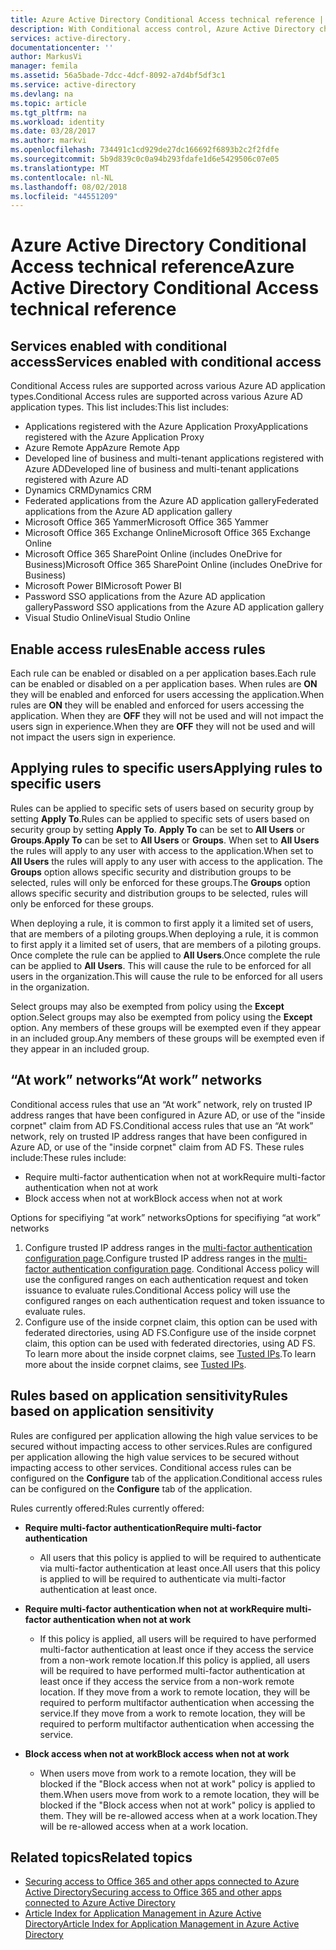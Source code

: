 ```yaml
---
title: Azure Active Directory Conditional Access technical reference | Microsoft Docs
description: With Conditional access control, Azure Active Directory checks the specific conditions you pick when authenticating the user and before allowing access to the application. Once those conditions are met, the user is authenticated and allowed access to the application.
services: active-directory.
documentationcenter: ''
author: MarkusVi
manager: femila
ms.assetid: 56a5bade-7dcc-4dcf-8092-a7d4bf5df3c1
ms.service: active-directory
ms.devlang: na
ms.topic: article
ms.tgt_pltfrm: na
ms.workload: identity
ms.date: 03/28/2017
ms.author: markvi
ms.openlocfilehash: 734491c1cd929de27dc166692f6893b2c2f2fdfe
ms.sourcegitcommit: 5b9d839c0c0a94b293fdafe1d6e5429506c07e05
ms.translationtype: MT
ms.contentlocale: nl-NL
ms.lasthandoff: 08/02/2018
ms.locfileid: "44551209"
---
```

# <a name="azure-active-directory-conditional-access-technical-reference"></a><span data-ttu-id="1c401-104">Azure Active Directory Conditional Access technical reference</span><span class="sxs-lookup"><span data-stu-id="1c401-104">Azure Active Directory Conditional Access technical reference</span></span>

## <a name="services-enabled-with-conditional-access"></a><span data-ttu-id="1c401-105">Services enabled with conditional access</span><span class="sxs-lookup"><span data-stu-id="1c401-105">Services enabled with conditional access</span></span>

<span data-ttu-id="1c401-106">Conditional Access rules are supported across various Azure AD application types.</span><span class="sxs-lookup"><span data-stu-id="1c401-106">Conditional Access rules are supported across various Azure AD application types.</span></span> <span data-ttu-id="1c401-107">This list includes:</span><span class="sxs-lookup"><span data-stu-id="1c401-107">This list includes:</span></span>


* <span data-ttu-id="1c401-108">Applications registered with the Azure Application Proxy</span><span class="sxs-lookup"><span data-stu-id="1c401-108">Applications registered with the Azure Application Proxy</span></span>
* <span data-ttu-id="1c401-109">Azure Remote App</span><span class="sxs-lookup"><span data-stu-id="1c401-109">Azure Remote App</span></span>
* <span data-ttu-id="1c401-110">Developed line of business and multi-tenant applications registered with Azure AD</span><span class="sxs-lookup"><span data-stu-id="1c401-110">Developed line of business and multi-tenant applications registered with Azure AD</span></span>
* <span data-ttu-id="1c401-111">Dynamics CRM</span><span class="sxs-lookup"><span data-stu-id="1c401-111">Dynamics CRM</span></span>
* <span data-ttu-id="1c401-112">Federated applications from the Azure AD application gallery</span><span class="sxs-lookup"><span data-stu-id="1c401-112">Federated applications from the Azure AD application gallery</span></span>
* <span data-ttu-id="1c401-113">Microsoft Office 365 Yammer</span><span class="sxs-lookup"><span data-stu-id="1c401-113">Microsoft Office 365 Yammer</span></span>
* <span data-ttu-id="1c401-114">Microsoft Office 365 Exchange Online</span><span class="sxs-lookup"><span data-stu-id="1c401-114">Microsoft Office 365 Exchange Online</span></span>
* <span data-ttu-id="1c401-115">Microsoft Office 365 SharePoint Online (includes OneDrive for Business)</span><span class="sxs-lookup"><span data-stu-id="1c401-115">Microsoft Office 365 SharePoint Online (includes OneDrive for Business)</span></span>
* <span data-ttu-id="1c401-116">Microsoft Power BI</span><span class="sxs-lookup"><span data-stu-id="1c401-116">Microsoft Power BI</span></span> 
* <span data-ttu-id="1c401-117">Password SSO applications from the Azure AD application gallery</span><span class="sxs-lookup"><span data-stu-id="1c401-117">Password SSO applications from the Azure AD application gallery</span></span>
* <span data-ttu-id="1c401-118">Visual Studio Online</span><span class="sxs-lookup"><span data-stu-id="1c401-118">Visual Studio Online</span></span>









## <a name="enable-access-rules"></a><span data-ttu-id="1c401-119">Enable access rules</span><span class="sxs-lookup"><span data-stu-id="1c401-119">Enable access rules</span></span>
<span data-ttu-id="1c401-120">Each rule can be enabled or disabled on a per application bases.</span><span class="sxs-lookup"><span data-stu-id="1c401-120">Each rule can be enabled or disabled on a per application bases.</span></span> <span data-ttu-id="1c401-121">When rules are **ON** they will be enabled and enforced for users accessing the application.</span><span class="sxs-lookup"><span data-stu-id="1c401-121">When rules are **ON** they will be enabled and enforced for users accessing the application.</span></span> <span data-ttu-id="1c401-122">When they are **OFF** they will not be used and will not impact the users sign in experience.</span><span class="sxs-lookup"><span data-stu-id="1c401-122">When they are **OFF** they will not be used and will not impact the users sign in experience.</span></span>

## <a name="applying-rules-to-specific-users"></a><span data-ttu-id="1c401-123">Applying rules to specific users</span><span class="sxs-lookup"><span data-stu-id="1c401-123">Applying rules to specific users</span></span>
<span data-ttu-id="1c401-124">Rules can be applied to specific sets of users based on security group by setting **Apply To**.</span><span class="sxs-lookup"><span data-stu-id="1c401-124">Rules can be applied to specific sets of users based on security group by setting **Apply To**.</span></span> <span data-ttu-id="1c401-125">**Apply To** can be set to **All Users** or **Groups**.</span><span class="sxs-lookup"><span data-stu-id="1c401-125">**Apply To** can be set to **All Users** or **Groups**.</span></span> <span data-ttu-id="1c401-126">When set to **All Users** the rules will apply to any user with access to the application.</span><span class="sxs-lookup"><span data-stu-id="1c401-126">When set to **All Users** the rules will apply to any user with access to the application.</span></span> <span data-ttu-id="1c401-127">The **Groups** option allows specific security and distribution groups to be selected, rules will only be enforced for these groups.</span><span class="sxs-lookup"><span data-stu-id="1c401-127">The **Groups** option allows specific security and distribution groups to be selected, rules will only be enforced for these groups.</span></span>

<span data-ttu-id="1c401-128">When deploying a rule,  it is common to first apply it a limited set of users, that are members of a piloting groups.</span><span class="sxs-lookup"><span data-stu-id="1c401-128">When deploying a rule,  it is common to first apply it a limited set of users, that are members of a piloting groups.</span></span> <span data-ttu-id="1c401-129">Once complete the rule can be applied to **All Users**.</span><span class="sxs-lookup"><span data-stu-id="1c401-129">Once complete the rule can be applied to **All Users**.</span></span> <span data-ttu-id="1c401-130">This will cause the rule to be enforced for all users in the organization.</span><span class="sxs-lookup"><span data-stu-id="1c401-130">This will cause the rule to be enforced for all users in the organization.</span></span>

<span data-ttu-id="1c401-131">Select groups may also be exempted from policy using the **Except** option.</span><span class="sxs-lookup"><span data-stu-id="1c401-131">Select groups may also be exempted from policy using the **Except** option.</span></span> <span data-ttu-id="1c401-132">Any members of these groups will be exempted even if they appear in an included group.</span><span class="sxs-lookup"><span data-stu-id="1c401-132">Any members of these groups will be exempted even if they appear in an included group.</span></span>

## <a name="at-work-networks"></a><span data-ttu-id="1c401-133">“At work” networks</span><span class="sxs-lookup"><span data-stu-id="1c401-133">“At work” networks</span></span>
<span data-ttu-id="1c401-134">Conditional access rules that use an “At work” network, rely on trusted IP address ranges that have been configured in Azure AD, or use of the "inside corpnet" claim from AD FS.</span><span class="sxs-lookup"><span data-stu-id="1c401-134">Conditional access rules that use an “At work” network, rely on trusted IP address ranges that have been configured in Azure AD, or use of the "inside corpnet" claim from AD FS.</span></span> <span data-ttu-id="1c401-135">These rules include:</span><span class="sxs-lookup"><span data-stu-id="1c401-135">These rules include:</span></span>

* <span data-ttu-id="1c401-136">Require multi-factor authentication when not at work</span><span class="sxs-lookup"><span data-stu-id="1c401-136">Require multi-factor authentication when not at work</span></span>
* <span data-ttu-id="1c401-137">Block access when not at work</span><span class="sxs-lookup"><span data-stu-id="1c401-137">Block access when not at work</span></span>

<span data-ttu-id="1c401-138">Options for specifiying “at work” networks</span><span class="sxs-lookup"><span data-stu-id="1c401-138">Options for specifiying “at work” networks</span></span>

1. <span data-ttu-id="1c401-139">Configure trusted IP address ranges in the [multi-factor authentication configuration page](../multi-factor-authentication/multi-factor-authentication-whats-next.md).</span><span class="sxs-lookup"><span data-stu-id="1c401-139">Configure trusted IP address ranges in the [multi-factor authentication configuration page](../multi-factor-authentication/multi-factor-authentication-whats-next.md).</span></span> <span data-ttu-id="1c401-140">Conditional Access policy will use the configured ranges on each authentication request and token issuance to evaluate rules.</span><span class="sxs-lookup"><span data-stu-id="1c401-140">Conditional Access policy will use the configured ranges on each authentication request and token issuance to evaluate rules.</span></span> 
2. <span data-ttu-id="1c401-141">Configure use of the inside corpnet claim, this option can be used with federated directories, using AD FS.</span><span class="sxs-lookup"><span data-stu-id="1c401-141">Configure use of the inside corpnet claim, this option can be used with federated directories, using AD FS.</span></span> <span data-ttu-id="1c401-142">To learn more about the inside corpnet claims, see [Tusted IPs](../multi-factor-authentication/multi-factor-authentication-whats-next.md#trusted-ips).</span><span class="sxs-lookup"><span data-stu-id="1c401-142">To learn more about the inside corpnet claims, see [Tusted IPs](../multi-factor-authentication/multi-factor-authentication-whats-next.md#trusted-ips).</span></span>


## <a name="rules-based-on-application-sensitivity"></a><span data-ttu-id="1c401-143">Rules based on application sensitivity</span><span class="sxs-lookup"><span data-stu-id="1c401-143">Rules based on application sensitivity</span></span>
<span data-ttu-id="1c401-144">Rules are configured per application allowing the high value services to be secured without impacting access to other services.</span><span class="sxs-lookup"><span data-stu-id="1c401-144">Rules are configured per application allowing the high value services to be secured without impacting access to other services.</span></span> <span data-ttu-id="1c401-145">Conditional access rules can be configured on the  **Configure** tab of the application.</span><span class="sxs-lookup"><span data-stu-id="1c401-145">Conditional access rules can be configured on the  **Configure** tab of the application.</span></span> 

<span data-ttu-id="1c401-146">Rules currently offered:</span><span class="sxs-lookup"><span data-stu-id="1c401-146">Rules currently offered:</span></span>

* <span data-ttu-id="1c401-147">**Require multi-factor authentication**</span><span class="sxs-lookup"><span data-stu-id="1c401-147">**Require multi-factor authentication**</span></span>
  
  * <span data-ttu-id="1c401-148">All users that this policy is applied to will be required to authenticate via multi-factor authentication at least once.</span><span class="sxs-lookup"><span data-stu-id="1c401-148">All users that this policy is applied to will be required to authenticate via multi-factor authentication at least once.</span></span>
* <span data-ttu-id="1c401-149">**Require multi-factor authentication when not at work**</span><span class="sxs-lookup"><span data-stu-id="1c401-149">**Require multi-factor authentication when not at work**</span></span>
  
  * <span data-ttu-id="1c401-150">If this policy is applied, all users will be required to have performed multi-factor authentication at least once if they access the service from a non-work remote location.</span><span class="sxs-lookup"><span data-stu-id="1c401-150">If this policy is applied, all users will be required to have performed multi-factor authentication at least once if they access the service from a non-work remote location.</span></span> <span data-ttu-id="1c401-151">If they move from a work to remote location, they will be required to perform multifactor authentication when accessing the service.</span><span class="sxs-lookup"><span data-stu-id="1c401-151">If they move from a work to remote location, they will be required to perform multifactor authentication when accessing the service.</span></span>
* <span data-ttu-id="1c401-152">**Block access when not at work**</span><span class="sxs-lookup"><span data-stu-id="1c401-152">**Block access when not at work**</span></span> 
  
  * <span data-ttu-id="1c401-153">When users move from work to a remote location, they will be blocked if the "Block access when not at work" policy is applied to them.</span><span class="sxs-lookup"><span data-stu-id="1c401-153">When users move from work to a remote location, they will be blocked if the "Block access when not at work" policy is applied to them.</span></span>  <span data-ttu-id="1c401-154">They will be re-allowed access when at a work location.</span><span class="sxs-lookup"><span data-stu-id="1c401-154">They will be re-allowed access when at a work location.</span></span>

## <a name="related-topics"></a><span data-ttu-id="1c401-155">Related topics</span><span class="sxs-lookup"><span data-stu-id="1c401-155">Related topics</span></span>
* [<span data-ttu-id="1c401-156">Securing access to Office 365 and other apps connected to Azure Active Directory</span><span class="sxs-lookup"><span data-stu-id="1c401-156">Securing access to Office 365 and other apps connected to Azure Active Directory</span></span>](active-directory-conditional-access.md)
* [<span data-ttu-id="1c401-157">Article Index for Application Management in Azure Active Directory</span><span class="sxs-lookup"><span data-stu-id="1c401-157">Article Index for Application Management in Azure Active Directory</span></span>](active-directory-apps-index.md)

